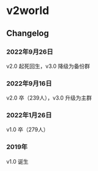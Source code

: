 # v2world

## Changelog

### 2022年9月26日

v2.0 起死回生，v3.0 降级为备份群

### 2022年9月16日

v2.0 卒（239人），v3.0 升级为主群

### 2022年1月26日

v1.0 卒（279人）

### 2019年

v1.0 诞生
